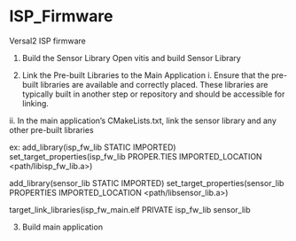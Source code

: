 # ISP_Firmware
Versal2 ISP firmware

1. Build the Sensor Library
Open vitis and build Sensor Library

2. Link the Pre-built Libraries to the Main Application
i. Ensure that the pre-built libraries are available and correctly placed. These libraries are typically built in another step or repository and should be accessible for linking.

ii. In the main application’s CMakeLists.txt, link the sensor library and any other pre-built libraries

ex: 
add_library(isp_fw_lib STATIC IMPORTED)
set_target_properties(isp_fw_lib PROPER.TIES IMPORTED_LOCATION <path/libisp_fw_lib.a>)

add_library(sensor_lib STATIC IMPORTED)
set_target_properties(sensor_lib PROPERTIES IMPORTED_LOCATION <path/libsensor_lib.a>)

target_link_libraries(isp_fw_main.elf
  PRIVATE
    isp_fw_lib
    sensor_lib


3. Build main application
